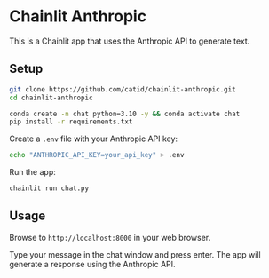 # Chainlit Anthropic

This is a Chainlit app that uses the Anthropic API to generate text.

## Setup

```bash
git clone https://github.com/catid/chainlit-anthropic.git
cd chainlit-anthropic

conda create -n chat python=3.10 -y && conda activate chat
pip install -r requirements.txt
```

Create a `.env` file with your Anthropic API key:

```bash
echo "ANTHROPIC_API_KEY=your_api_key" > .env
```

Run the app:

```bash
chainlit run chat.py
```

## Usage

Browse to `http://localhost:8000` in your web browser.

Type your message in the chat window and press enter. The app will generate a response using the Anthropic API.
